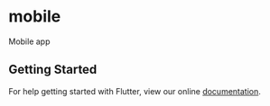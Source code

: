 # mobile

Mobile app

## Getting Started

For help getting started with Flutter, view our online
[documentation](https://flutter.io/).
